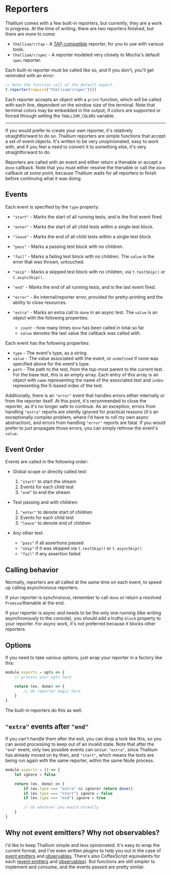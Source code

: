 # Reporters

Thallium comes with a few built-in reporters, but currently, they are a work in progress. At the time of writing, there are two reporters finished, but there are more to come:

- `thallium/r/tap` - A [TAP-compatible](https://testanything.org) reporter, for you to use with various tools.
- `thallium/r/spec` - A reporter modeled very closely to Mocha's default `spec` reporter.

Each built-in reporter must be called like so, and if you don't, you'll get reminded with an error:

```js
// Note the function call of the default export.
t.reporter(require("thallium/r/spec")())
```

Each reporter accepts an object with a `print` function, which will be called with each line, dependent on the window size of the terminal. Note that terminal colors may be embedded in the output, if colors are supported or forced through setting the `THALLIUM_COLORS` variable.

---

If you would prefer to create your own reporter, it's relatively straightforward to do so. Thallium reporters are simple functions that accept a set of event objects. It's written to be very unopinionated, easy to work with, and if you feel a need to convert it to something else, it's very straightforward to do.

Reporters are called with an event and either return a thenable or accept a `done` callback. Note that you must either resolve the thenable or call the `done` callback *at some point*, because Thallium waits for all reporters to finish before continuing what it was doing.

## Events

Each event is specified by the `type` property:

- `"start"` - Marks the start of all running tests, and is the first event fired.
- `"enter"` - Marks the start of all child tests within a single test block.
- `"leave"` - Marks the end of all child tests within a single test block.
- `"pass"` - Marks a passing test block with no children.
- `"fail"` - Marks a failing test block with no children. The `value` is the error that was thrown, untouched.
- `"skip"` - Marks a skipped test block with no children, via `t.testSkip()` or `t.asyncSkip()`.
- `"end"` - Marks the end of all running tests, and is the last event fired.
- `"error"` - An internal/reporter error, provided for pretty-printing and the ability to close resources.
- `"extra"` - Marks an extra call to `done` in an async test. The `value` is an object with the following properties:

    - `count` - how many times `done` has been called in total so far
    - `value` denotes the last value the callback was called with.

Each event has the following properties:

- `type` - The event's type, as a string.
- `value` - The value associated with the event, or `undefined` if none was specified above for the event's type.
- `path` - The path to the test, from the top-most parent to the current test. For the base test, this is an empty array. Each entry of this array is an object with `name` representing the name of the associated test and `index` representing the 0-based index of the test.

Additionally, there is an `"error"` event that handles errors either internally or from the reporter itself. At this point, it's recommended to close the reporter, as it's no longer safe to continue. As an exception, errors from handling `"extra"` reports are silently ignored for practical reasons (it's an exceptionally complex problem, where I'd have to roll my own async abstraction), and errors from handling `"error"` reports are fatal. If you would prefer to just propagate those errors, you can simply rethrow the event's `value`.

## Event Order

Events are called in the following order:

- Global scope or directly called test:

    1. `"start"` to start the stream
    2. Events for each child test
    3. `"end"` to end the stream

- Test passing and with children:

    1. `"enter"` to denote start of children
    2. Events for each child test
    3. `"leave"` to denote end of children

- Any other test:

    - `"pass"` if all assertions passed
    - `"skip"` if it was skipped via `t.testSkip()` or `t.asyncSkip()`
    - `"fail"` if any assertion failed

## Calling behavior

Normally, reporters are all called at the same time on each event, to speed up calling asynchronous reporters.

If your reporter is synchronous, remember to call `done` or return a resolved `Promise`/thenable at the end.

If your reporter is async *and* needs to be the only one running (like writing asynchronously to the console), you should add a truthy `block` property to your reporter. For async work, it's not preferred because it blocks other reporters.

## Options

If you need to take various options, just wrap your reporter in a factory like this:

```js
module.exports = opts => {
    // process your opts here

    return (ev, done) => {
        // do reporter magic here
    }
}
```

The built-in reporters do this as well.

## `"extra"` events after `"end"`

If you can't handle them after the exit, you can drop a lock like this, so you can avoid processing to keep out of an invalid state. Note that after the `"end"` event, only two possible events can occur: `"extra"`, since Thallium has already moved on by then, and `"start"`, which means the tests are being run again with the same reporter, within the same Node process.

```js
module.exports = () => {
    let ignore = false

    return (ev, done) => {
        if (ev.type === "extra" && ignore) return done()
        if (ev.type === "start") ignore = false
        if (ev.type === "end") ignore = true

        // do whatever you would normally
    }
}
```

## Why not event emitters? Why not observables?

I'd like to keep Thallium simple and less opinionated. It's easy to wrap the current format, and I've even written plugins to help you out in the case of [event emitters](./examples/ee-reporter.js) and [observables](./examples/observable-reporter.js). There's also CoffeeScript equivalents for each ([event emitters](./examples/ee-reporter.coffee) and [observables](./examples/observable-reporter.coffee)). But functions are still simpler to implement and consume, and the events passed are pretty similar.
